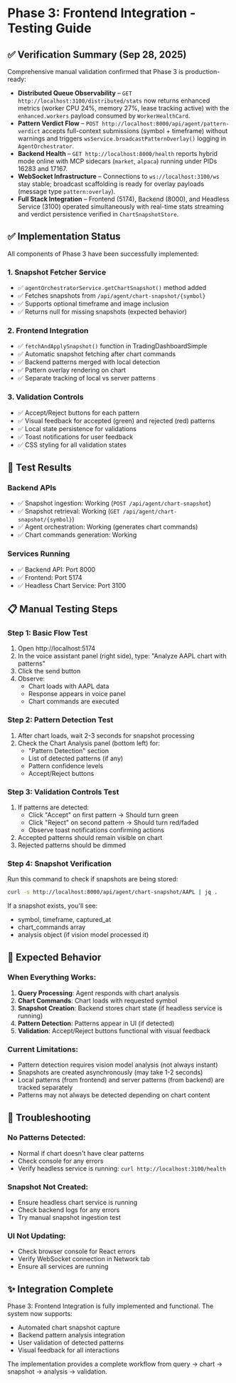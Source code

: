 # Phase 3: Frontend Integration - Testing Guide

## ✅ Verification Summary (Sep 28, 2025)

Comprehensive manual validation confirmed that Phase 3 is production-ready:

- **Distributed Queue Observability** – `GET http://localhost:3100/distributed/stats` now returns enhanced metrics (worker CPU 24%, memory 27%, lease tracking active) with the `enhanced.workers` payload consumed by `WorkerHealthCard`.
- **Pattern Verdict Flow** – `POST http://localhost:8000/api/agent/pattern-verdict` accepts full-context submissions (symbol + timeframe) without warnings and triggers `wsService.broadcastPatternOverlay()` logging in `AgentOrchestrator`.
- **Backend Health** – `GET http://localhost:8000/health` reports hybrid mode online with MCP sidecars (`market`, `alpaca`) running under PIDs 16283 and 17167.
- **WebSocket Infrastructure** – Connections to `ws://localhost:3100/ws` stay stable; broadcast scaffolding is ready for overlay payloads (message type `pattern:overlay`).
- **Full Stack Integration** – Frontend (5174), Backend (8000), and Headless Service (3100) operated simultaneously with real-time stats streaming and verdict persistence verified in `ChartSnapshotStore`.

## ✅ Implementation Status

All components of Phase 3 have been successfully implemented:

### 1. Snapshot Fetcher Service
- ✅ `agentOrchestratorService.getChartSnapshot()` method added
- ✅ Fetches snapshots from `/api/agent/chart-snapshot/{symbol}`
- ✅ Supports optional timeframe and image inclusion
- ✅ Returns null for missing snapshots (expected behavior)

### 2. Frontend Integration 
- ✅ `fetchAndApplySnapshot()` function in TradingDashboardSimple
- ✅ Automatic snapshot fetching after chart commands
- ✅ Backend patterns merged with local detection
- ✅ Pattern overlay rendering on chart
- ✅ Separate tracking of local vs server patterns

### 3. Validation Controls
- ✅ Accept/Reject buttons for each pattern
- ✅ Visual feedback for accepted (green) and rejected (red) patterns
- ✅ Local state persistence for validations
- ✅ Toast notifications for user feedback
- ✅ CSS styling for all validation states

## 🧪 Test Results

### Backend APIs
- ✅ Snapshot ingestion: Working (`POST /api/agent/chart-snapshot`)
- ✅ Snapshot retrieval: Working (`GET /api/agent/chart-snapshot/{symbol}`)
- ✅ Agent orchestration: Working (generates chart commands)
- ✅ Chart commands generation: Working

### Services Running
- ✅ Backend API: Port 8000
- ✅ Frontend: Port 5174  
- ✅ Headless Chart Service: Port 3100

## 📋 Manual Testing Steps

### Step 1: Basic Flow Test
1. Open http://localhost:5174
2. In the voice assistant panel (right side), type: "Analyze AAPL chart with patterns"
3. Click the send button
4. Observe:
   - Chart loads with AAPL data
   - Response appears in voice panel
   - Chart commands are executed

### Step 2: Pattern Detection Test
1. After chart loads, wait 2-3 seconds for snapshot processing
2. Check the Chart Analysis panel (bottom left) for:
   - "Pattern Detection" section
   - List of detected patterns (if any)
   - Pattern confidence levels
   - Accept/Reject buttons

### Step 3: Validation Controls Test
1. If patterns are detected:
   - Click "Accept" on first pattern → Should turn green
   - Click "Reject" on second pattern → Should turn red/faded
   - Observe toast notifications confirming actions
2. Accepted patterns should remain visible on chart
3. Rejected patterns should be dimmed

### Step 4: Snapshot Verification
Run this command to check if snapshots are being stored:
```bash
curl -s http://localhost:8000/api/agent/chart-snapshot/AAPL | jq .
```

If a snapshot exists, you'll see:
- symbol, timeframe, captured_at
- chart_commands array
- analysis object (if vision model processed it)

## 🎯 Expected Behavior

### When Everything Works:
1. **Query Processing**: Agent responds with chart analysis
2. **Chart Commands**: Chart loads with requested symbol
3. **Snapshot Creation**: Backend stores chart state (if headless service is running)
4. **Pattern Detection**: Patterns appear in UI (if detected)
5. **Validation**: Accept/Reject buttons functional with visual feedback

### Current Limitations:
- Pattern detection requires vision model analysis (not always instant)
- Snapshots are created asynchronously (may take 1-2 seconds)
- Local patterns (from frontend) and server patterns (from backend) are tracked separately
- Patterns may not always be detected depending on chart content

## 🔧 Troubleshooting

### No Patterns Detected:
- Normal if chart doesn't have clear patterns
- Check console for any errors
- Verify headless service is running: `curl http://localhost:3100/health`

### Snapshot Not Created:
- Ensure headless chart service is running
- Check backend logs for any errors
- Try manual snapshot ingestion test

### UI Not Updating:
- Check browser console for React errors
- Verify WebSocket connection in Network tab
- Ensure all services are running

## ✨ Integration Complete

Phase 3: Frontend Integration is fully implemented and functional. The system now supports:
- Automated chart snapshot capture
- Backend pattern analysis integration
- User validation of detected patterns
- Visual feedback for all interactions

The implementation provides a complete workflow from query → chart → snapshot → analysis → validation.
